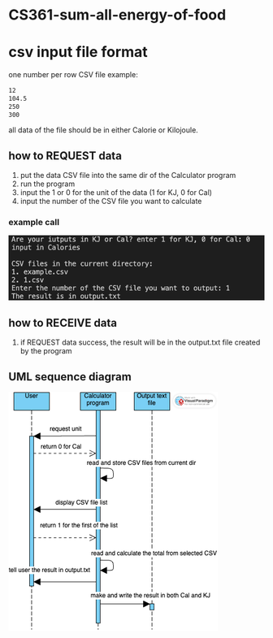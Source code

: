 # CS361-sum-all-energy-of-food

# csv input file format
one number per row
CSV file example:
```
12
104.5
250
300
```
all data of the file should be in either Calorie or Kilojoule.

## how to REQUEST data
1. put the data CSV file into the same dir of the Calculator program
2. run the program
3. input the 1 or 0 for the unit of the data (1 for KJ, 0 for Cal)
4. input the number of the CSV file you want to calculate
### example call
![example call](exampleCall.png)

## how to RECEIVE data
1. if REQUEST data success, the result will be in the output.txt file created by the program

## UML sequence diagram
![UML sequence diagram](CS361FoodCalculator.png)
